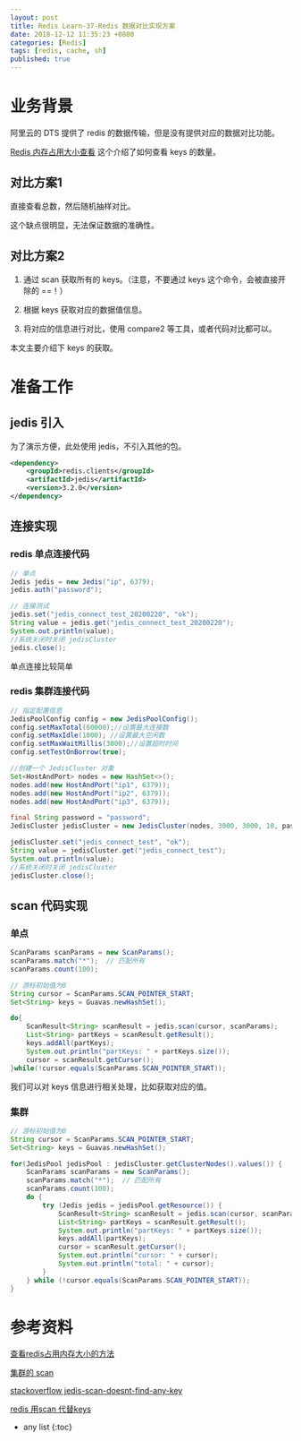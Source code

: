 ```yaml
---
layout: post
title: Redis Learn-37-Redis 数据对比实现方案
date: 2018-12-12 11:35:23 +0800
categories: [Redis]
tags: [redis, cache, sh]
published: true
---
```


# 业务背景

阿里云的 DTS 提供了 redis 的数据传输，但是没有提供对应的数据对比功能。

[Redis 内存占用大小查看](https://houbb.github.io/2018/12/12/redis-learn-36-memory) 这个介绍了如何查看 keys 的数量。

## 对比方案1

直接查看总数，然后随机抽样对比。

这个缺点很明显，无法保证数据的准确性。

## 对比方案2

1. 通过 scan 获取所有的 keys。（注意，不要通过 keys 这个命令，会被直接开除的 ==！）

2. 根据 keys 获取对应的数据值信息。

3. 将对应的信息进行对比，使用 compare2 等工具，或者代码对比都可以。

本文主要介绍下 keys 的获取。

# 准备工作

## jedis 引入

为了演示方便，此处使用 jedis，不引入其他的包。

```xml
<dependency>
    <groupId>redis.clients</groupId>
    <artifactId>jedis</artifactId>
    <version>3.2.0</version>
</dependency>
```

## 连接实现

### redis 单点连接代码

```java
// 单点
Jedis jedis = new Jedis("ip", 6379);
jedis.auth("password");

// 连接测试
jedis.set("jedis_connect_test_20200220", "ok");
String value = jedis.get("jedis_connect_test_20200220");
System.out.println(value);
//系统关闭时关闭 jedisCluster
jedis.close();
```

单点连接比较简单

### redis 集群连接代码

```java
// 指定配置信息
JedisPoolConfig config = new JedisPoolConfig();
config.setMaxTotal(60000);//设置最大连接数
config.setMaxIdle(1000); //设置最大空闲数
config.setMaxWaitMillis(3000);//设置超时时间
config.setTestOnBorrow(true);

//创建一个 JedisCluster 对象
Set<HostAndPort> nodes = new HashSet<>();
nodes.add(new HostAndPort("ip1", 6379));
nodes.add(new HostAndPort("ip2", 6379));
nodes.add(new HostAndPort("ip3", 6379));

final String password = "password";
JedisCluster jedisCluster = new JedisCluster(nodes, 3000, 3000, 10, password, config);

jedisCluster.set("jedis_connect_test", "ok");
String value = jedisCluster.get("jedis_connect_test");
System.out.println(value);
//系统关闭时关闭 jedisCluster
jedisCluster.close();
```

## scan 代码实现

### 单点

```java
ScanParams scanParams = new ScanParams();
scanParams.match("*");  // 匹配所有
scanParams.count(100);

// 游标初始值为0
String cursor = ScanParams.SCAN_POINTER_START;
Set<String> keys = Guavas.newHashSet();

do{
    ScanResult<String> scanResult = jedis.scan(cursor, scanParams);
    List<String> partKeys = scanResult.getResult();
    keys.addAll(partKeys);
    System.out.println("partKeys: " + partKeys.size());
    cursor = scanResult.getCursor();
}while(!cursor.equals(ScanParams.SCAN_POINTER_START));
```

我们可以对 keys 信息进行相关处理，比如获取对应的值。

### 集群

```java
// 游标初始值为0
String cursor = ScanParams.SCAN_POINTER_START;
Set<String> keys = Guavas.newHashSet();

for(JedisPool jedisPool : jedisCluster.getClusterNodes().values()) {
    ScanParams scanParams = new ScanParams();
    scanParams.match("*");  // 匹配所有
    scanParams.count(100);
    do {
        try (Jedis jedis = jedisPool.getResource()) {
            ScanResult<String> scanResult = jedis.scan(cursor, scanParams);
            List<String> partKeys = scanResult.getResult();
            System.out.println("partKeys: " + partKeys.size());
            keys.addAll(partKeys);
            cursor = scanResult.getCursor();
            System.out.println("cursor: " + cursor);
            System.out.println("total: " + cursor);
        }
    } while (!cursor.equals(ScanParams.SCAN_POINTER_START));
}
```

# 参考资料

[查看redis占用内存大小的方法](https://www.jianshu.com/p/9358abbc8258)

[集群的 scan](https://www.xttblog.com/?p=3635)

[stackoverflow jedis-scan-doesnt-find-any-key](https://stackoverflow.com/questions/50017507/jedis-scan-doesnt-find-any-key)

[redis 用scan 代替keys](https://blog.csdn.net/w05980598/article/details/80264568?utm_source=distribute.pc_relevant.none-task)

* any list
{:toc}